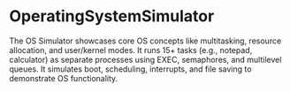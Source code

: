 # OperatingSystemSimulator
The OS Simulator showcases core OS concepts like multitasking, resource allocation, and user/kernel modes. It runs 15+ tasks (e.g., notepad, calculator) as separate processes using EXEC, semaphores, and multilevel queues. It simulates boot, scheduling, interrupts, and file saving to demonstrate OS functionality.

